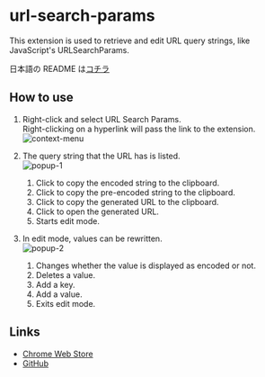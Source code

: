 # url-search-params

This extension is used to retrieve and edit URL query strings, like JavaScript's URLSearchParams.

日本語の README は[コチラ](https://github.com/yabpaseri/url-search-params/blob/main/README-ja.md#url-search-params)

## How to use

1. Right-click and select URL Search Params.  
   Right-clicking on a hyperlink will pass the link to the extension.  
   ![context-menu](https://raw.githubusercontent.com/yabpaseri/url-search-params/resource/docments/images/context-menu.png)

2. The query string that the URL has is listed.  
   ![popup-1](https://raw.githubusercontent.com/yabpaseri/url-search-params/resource/docments/images/popup-1.png)

    1. Click to copy the encoded string to the clipboard.
    2. Click to copy the pre-encoded string to the clipboard.
    3. Click to copy the generated URL to the clipboard.
    4. Click to open the generated URL.
    5. Starts edit mode.

3. In edit mode, values can be rewritten.  
   ![popup-2](https://raw.githubusercontent.com/yabpaseri/url-search-params/resource/docments/images/popup-2.png)

    1. Changes whether the value is displayed as encoded or not.
    2. Deletes a value.
    3. Add a key.
    4. Add a value.
    5. Exits edit mode.

## Links

-   [Chrome Web Store](https://chrome.google.com/webstore/detail/url-search-params/cnnhkbfgdmbekkhbpmbmbbbpchjnilem?hl=en)
-   [GitHub](https://github.com/yabpaseri/url-search-params)
